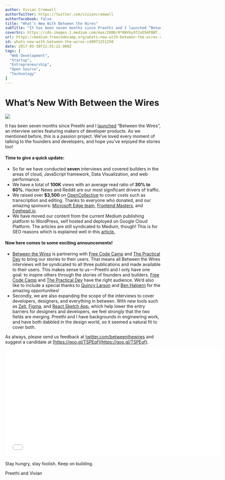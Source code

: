 ```yaml
---
author: Vivian Cromwell
authorTwitter: https://twitter.com/viviancromwell
authorFacebook: false
title: "What’s New With Between the Wires"
subTitle: "It has been seven months since Preethi and I launched “Between the Wires”, an interview series featuring makers of developer products. As..."
coverSrc: https://cdn-images-1.medium.com/max/2000/0*KWVky9f2xD56FBBT.jpeg
url: https://medium.freecodecamp.org/whats-new-with-between-the-wires-c40971251250
id: whats-new-with-between-the-wires-c40971251250
date: 2017-05-30T22:55:22.000Z
tags: [
  "Web Development",
  "Startup",
  "Entrepreneurship",
  "Open Source",
  "Technology"
]
---
```

# What’s New With Between the Wires







![](https://cdn-images-1.medium.com/max/2000/0*KWVky9f2xD56FBBT.jpeg)







It has been seven months since Preethi and I [launched](https://medium.com/between-the-wires/what-is-between-the-wires-a68a2eb506f5) “Between the Wires”, an interview series featuring makers of developer products. As we mentioned before, this is a passion project. We’ve loved every moment of talking to the founders and developers, and hope you’ve enjoyed the stories too!

#### **Time to give a quick update:**

*   So far we have conducted **seven** interviews and covered builders in the areas of cloud, JavaScript framework, Data Visualization, and web performance.
*   We have a total of **100K** views with an average read ratio of **30% to 60%.** Hacker News and Reddit are our most significant drivers of traffic.
*   We raised over **$3,500** on [OpenCollective](https://opencollective.com/betweenthewires) to cover costs such as transcription and editing. Thanks to everyone who donated, and our amazing sponsors: [Microsoft Edge team](https://twitter.com/MSEdgeDev), [Frontend Masters](https://twitter.com/FrontendMasters), and [Egghead.io](https://twitter.com/eggheadio).
*   We have moved our content from the current Medium publishing platform to WordPress, self hosted and deployed on Google Cloud Platform. The articles are still syndicated to Medium, though! This is for SEO reasons which is explained well in this [article.](https://moz.com/blog/use-hosted-blog-platforms-seo-content-distribution)

#### **Now here comes to some exciting announcements!**

*   [Between the Wires](http://betweenthewires.org) is partnering with [Free Code Camp](https://www.freecodecamp.com/) and [The Practical Dev](http://dev.to) to bring our stories to their users. That means all Between the Wires interviews will be syndicated to all three publications and made available to their users. This makes sense to us — Preethi and I only have one goal: to inspire others through the stories of founders and builders. [Free Code Camp](https://www.freecodecamp.com/) and [The Practical Dev](http://dev.to) have the right audience. We’d also like to include a special thanks to [Quincy Larson](https://twitter.com/ossia) and [Ben Halpern](https://twitter.com/bendhalpern) for the amazing opportunities!
*   Secondly, we are also expanding the scope of the interviews to cover developers, designers, and everything in between. With new tools such as [Zeit,](https://zeit.co/) [Figma](https://www.figma.com/), and [React Sketch App](https://github.com/airbnb/react-sketchapp), which help lower the entry barriers for designers and developers, we feel strongly that the two fields are merging. Preethi and I have backgrounds in engineering work, and have both dabbled in the design world, so it seemed a natural fit to cover both.

As always, please send us feedback at [twitter.com/betweenthewires](https://twitter.com/betweenthewires) and suggest a candidate at [https://goo.gl/TSPEqf](https://goo.gl/TSPEqf).





<iframe data-width="800" data-height="400" width="700" height="350" src="/media/b3df5dcd0dc099c1ca67ceeaee248475?postId=c40971251250" data-media-id="b3df5dcd0dc099c1ca67ceeaee248475" data-thumbnail="https://i.embed.ly/1/image?url=https%3A%2F%2Fupscri.be%2Fmedia%2Fform.jpg&amp;key=a19fcc184b9711e1b4764040d3dc5c07" allowfullscreen="" frameborder="0"></iframe>





Stay hungry, stay foolish. Keep on building.

Preethi and Vivian








